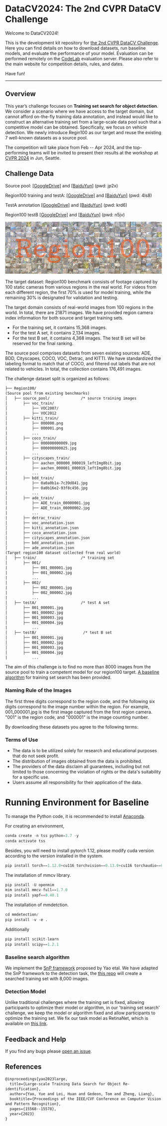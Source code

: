 # DataCV2024: The 2nd CVPR DataCV Challenge

Welcome to DataCV2024!

This is the development kit repository for [the 2nd CVPR DataCV Challenge](https://sites.google.com/view/vdu-cvpr24/competition/). Here you can find details on how to download datasets, run baseline models, and evaluate the performance of your model. Evaluation can be performed remotely on the [CodeLab](https://codalab.lisn.upsaclay.fr/competitions/17688) evaluation server. Please also refer to the main website for competition details, rules, and dates.

Have fun!


--------------------------------------------------------------------

## Overview 
This year’s challenge focuses on **Training set search for object detection**. We consider a scenario where we have access to the target domain, but cannot afford on-the-fly training data annotation, and instead would like to construct an alternative training set from a large-scale data pool such that a competitive model can be obtained. Specifically, we focus on vehicle detection. We newly introduce Regin100 as our target and reuse the existing 7 well-known datasets as a source pool. 

The competition will take place from Feb -- Apr 2024, and the top-performing teams will be invited to present their results at the workshop at [CVPR 2024](https://sites.google.com/view/vdu-cvpr24/home) in Jun, Seattle.

## Challenge Data 

Source pool: [[GoogleDrive]](https://drive.google.com/file/d/10kRIfJSxOdF84WMh9AR63YJDk07LPszo/view?usp=drive_link) and [[BaiduYun]](https://pan.baidu.com/s/1NeLvKAhrHgXn_Zul2VEfHw) (pwd: jp2x)

Region100 training and testA: [[GoogleDrive]](https://drive.google.com/file/d/1u9AfVxQpFTJkzm50Wfvr6LJhP9b2Dq1J/view?usp=sharing) and [[BaiduYun]](https://pan.baidu.com/s/1iMtCTC0ErJP7r7x7_8lbKQ?pwd=4ls8) (pwd: 4ls8) 

TestA annotation [[GoogleDrive]](https://drive.google.com/file/d/1tzbyjQWCh9wpLybg5NPwarX7ABe2DcgE/view?usp=sharing) and [[BaiduYun]](https://pan.baidu.com/s/12rk1Wwg3HgxjC-prMIBJnA?pwd=krd6) (pwd: krd6) 

Region100 testB [[GoogleDrive]](https://drive.google.com/file/d/1Ldru02ZmPGu_jJHfGtFYH16EikybHEEj/view?usp=sharing) and [[BaiduYun]](https://pan.baidu.com/s/1-jbSzscJaru4ssY32XvcOw?pwd=n5jv) (pwd: n5jv)   


![fig1](https://github.com/yorkeyao/DataCV2024/blob/main/images/write.jpg)  
<!-- ![enter image description here](https://github.com/sxzrt/The-PersonX-dataset/raw/master/images/logo1.jpg) -->


The target dataset: Region100 benchmark consists of footage captured by 100 static cameras from various regions in the real world.
For videos from each different region, the first 70% is used for model training, while the remaining 30% is designated for validation and testing.

The target domain consists of real-world images from 100 regions in the world. In total, there are 21871 images. We have provided region camera index information for both source and target training sets. 
 - For the training set, it contains 15,368 images.
 - For the test A set, it contains 2,134 images.
 - For the test B set, it contains 4,368 images. The test B set will be reserved for the final ranking. 

The source pool comprises datasets from seven existing sources: ADE, BDD, Cityscapes, COCO, VOC, Detrac, and KITTI. We have standardized the labeling format to match that of COCO, and filtered out labels that are not related to vehicles. In total, the collection contains 176,491 images. 

The challenge dataset split is organized as follows: 
```
├── Region100/
(Source pool from existing benchmarks)
│   ├── source_pool/              /* source training images
│       ├── voc_train/                    
│           ├── VOC2007/
|           ├── VOC2012
│       ├── kitti_train/                    
│           ├── 000000.png
|           ├── 000001.png
|           ...
│       ├── coco_train/                    
│           ├── 000000000009.jpg
|           ├── 000000000025.jpg
|           ...
│       ├── cityscapes_train/                    
│           ├── aachen_000000_000019_leftImg8bit.jpg
|           ├── aachen_000001_000019_leftImg8bit.jpg
|           ...
│       ├── bdd_train/                    
│           ├── 0a0a0b1a-7c39d841.jpg
|           ├── 0a0b16e2-93f8c456.jpg
|           ...
│       ├── ade_train/                    
│           ├── ADE_train_00000001.jpg
|           ├── ADE_train_00000002.jpg
|           ...
|       ├── detrac_train/  
│       ├── voc_annotation.json
│       ├── kitti_annotation.json
│       ├── coco_annotation.json
│       ├── cityscapes_annotation.json
│       ├── bdd_annotation.json
│       ├── ade_annotation.json 
(Target region100 dataset collected from real world)
│   ├── train/                    /* training set
│       ├── 001/
|           ├── 001_000001.jpg
|           ├── 001_000002.jpg
|           ...
│       ├── 002/
|           ├── 002_000001.jpg
|           ├── 002_000002.jpg
|           ...
│   ├── testA/                    /* test A set
│       ├── 001_000001.jpg
│       ├── 001_000002.jpg
│       ├── 001_000003.jpg
│       ├── 001_000004.jpg
|           ...
│   ├── testB/                     /* test B set 
│       ├── 001_000001.jpg
│       ├── 001_000002.jpg
│       ├── 001_000003.jpg
│       ├── 001_000004.jpg
|           ...
```

The aim of this challenge is to find no more than 8000 images from the source pool to train a competent model for our region100 target. [A baseline algorithm](https://github.com/yorkeyao/DataCV2024/tree/main/SnP_detection) for training set search has been provided. 

### Naming Rule of the Images
The first three digits correspond to the region code, and the following six digits correspond to the image number within the region. For example, 001_000001.jpg is the first image captured from the first region camera. "001" is the region code, and "000001" is the image counting number.

By downloading these datasets you agree to the following terms:

### Terms of Use
- The data is to be utilized solely for research and educational purposes that do not seek profit. 
- The distribution of images obtained from the data is prohibited. 
- The providers of the data disclaim all guarantees, including but not limited to those concerning the violation of rights or the data's suitability for a specific use. 
- Users assume all responsibility for their application of the data. 

# Running Environment for Baseline

To manage the Python code, it is recommended to install [Anaconda](https://docs.anaconda.com/free/anaconda/install/index.html).

For creating an environment,

```python
conda create -n tss python=3.7 -y
conda activate tss
```

Besides, you will need to install pytorch 1.12, please modify cuda version according to the version installed in the system. 

```python
pip install torch==1.12.0+cu116 torchvision==0.13.0+cu116 torchaudio==0.12.0 --extra-index-url https://download.pytorch.org/whl/cu116
```

The installation of mmcv library. 

```python
pip install -U openmim
mim install mmcv-full==1.7.0
pip install yapf==0.40.1
```

The installation of mmdetction.

```python
cd mmdetection/
pip install -v -e . 
```

Additionally

```python
pip install scikit-learn
pip install scipy==1.2.1
```

### Baseline search algorithm 

We implement the [SnP framework](https://github.com/yorkeyao/SnP) proposed by Yao etal. We have adapted the SnP framework to the detection task, the [this repo](https://github.com/yorkeyao/DataCV2024/tree/main/SnP_detection) will create a searched training set with 8,000 images.   

### Detection Model

Unlike traditional challenges where the training set is fixed, allowing participants to optimize their model or algorithm, in our 'training set search' challenge, we keep the model or algorithm fixed and allow participants to optimize the training set. We fix our task model as RetinaNet, which is available on [this link](https://github.com/yorkeyao/DataCV2024/tree/main/task_model). 

## Feedback and Help
If you find any bugs please [open an issue](https://github.com/yorkeyao/datacv2024/issues/new).

## References

```
@inproceedings{yao2023large,
  title={Large-scale Training Data Search for Object Re-identification},
  author={Yao, Yue and Lei, Huan and Gedeon, Tom and Zheng, Liang},
  booktitle={Proceedings of the IEEE/CVF Conference on Computer Vision and Pattern Recognition},
  pages={15568--15578},
  year={2023}
}
```
